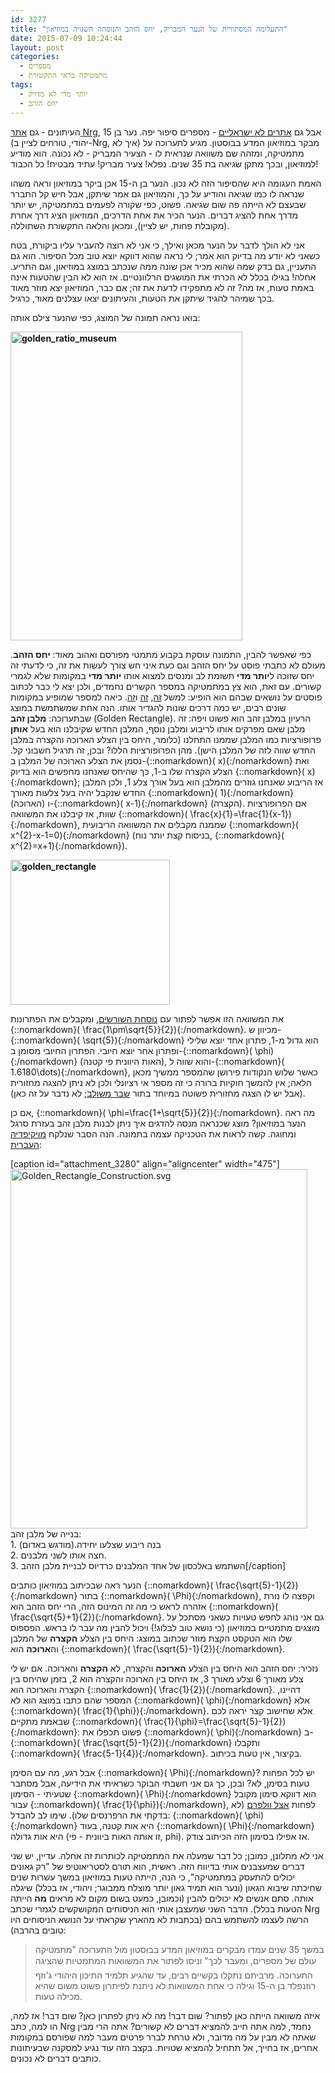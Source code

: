 ```yaml
---
id: 3277
title: "התעלומה המסתורית של הנער המבריק, יחס הזהב והנוסחה השגויה במוזיאון"
date: 2015-07-09 10:24:44
layout: post
categories: 
  - מספרים
  - מתמטיקה בראי התקשורת
tags: 
  - יותר מדי לא מדויק
  - יחס הזהב
---
```

העיתונים - גם <a href="http://www.nrg.co.il/online/1/ART2/707/730.html?hp=1&amp;cat=666&amp;loc=57">אתר Nrg</a>, אבל גם <a href="http://www.boston.com/news/local/massachusetts/2015/07/06/year-old-catches-math-error-the-museum-science/awhREamdn1KRg7nz2gGyPO/story.html?p1=feature_pri_hp">אתרים לא ישראליים</a> - מספרים סיפור יפה. נער בן 15 (יהודי, טורחים לציין ב-Nrg, איך לא) מבקר במוזיאון המדע בבוסטון. מגיע לתערוכה על מתמטיקה, ומזהה שם משוואה שנראית לו - הצעיר המבריק - לא נכונה. הוא מודיע למוזיאון, ובכך מתקן שגיאה בת 35 שנים. נפלא! צעיר מבריק! עתיד מבטיח! כל הכבוד!

האמת העגומה היא שהסיפור הזה לא נכון. הנער בן ה-15 אכן ביקר במוזיאון וראה משהו שנראה לו כמו שגיאה והודיע על כך, והמוזיאון גם אמר שיתקן, אבל חיש קל התברר שבעצם לא הייתה פה שום שגיאה. פשוט, כפי שקורה לפעמים במתמטיקה, יש יותר מדרך אחת להציג דברים. הנער הכיר את אחת הדרכים, המוזיאון הציג דרך אחרת (מקובלת פחות, יש לציין), ומכאן והלאה התקשורת השתוללה.

אני לא הולך לדבר על הנער מכאן ואילך, כי אני לא רוצה להעביר עליו ביקורת, בטח כשאני לא יודע מה בדיוק הוא אמר; לי נראה שהוא דווקא יוצא טוב מכל הסיפור. הוא גם התעניין, גם בדק שמה שהוא מכיר אכן שונה ממה שנכתב במוצג במוזיאון, וגם התריע. אחלה! בגילו בכלל לא הכרתי את המושגים הרלוונטיים. אז הוא לא הבין שהטעות אינה באמת טעות, אז מה? זה לא מתפקידו לדעת את זה; אם כבר, המוזיאון יצא מוזר מאוד בכך שמיהר להגיד שיתקן את הטעות, והעיתונים יצאו עצלנים מאוד, כרגיל.

בואו נראה תמונה של המוצג, כפי שהנער צילם אותה:

<strong><a href="http://www.gadial.net/wp-content/uploads/2015/07/golden_ratio_museum.jpg"><img class="aligncenter size-full wp-image-3278" alt="golden_ratio_museum" src="http://www.gadial.net/wp-content/uploads/2015/07/golden_ratio_museum.jpg" width="371" height="494" /></a></strong>

כפי שאפשר להבין, התמונה עוסקת בקבוע מתמטי מפורסם ואהוב מאוד: <strong>יחס הזהב</strong>. מעולם לא כתבתי פוסט על יחס הזהב וגם כעת איני חש צורך לעשות את זה, כי לדעתי זה יחס שזוכה ל<strong>יותר מדי</strong> תשומת לב ומנסים למצוא אותו <strong>יותר מדי</strong> במקומות שלא לגמרי קשורים. עם זאת, הוא צץ במתמטיקה במספר הקשרים נחמדים, ולכן יצא לי כבר לכתוב פוסטים על נושאים שבהם הוא הופיע: למשל <a href="http://www.gadial.net/2013/03/30/pentagram_and_pythagoras/">זה</a>, <a href="http://www.gadial.net/2011/11/27/beatty_sequences/">זה</a> ו<a href="http://www.gadial.net/2011/08/31/conway_soldier_problem/">זה</a>. כיאה למספר שמופיע במקומות שונים רבים, יש כמה דרכים שונות להגדיר אותו. הנה אחת שמשתמשת במוצג שבתערוכה: <strong>מלבן זהב</strong> (Golden Rectangle). הרעיון במלבן זהב הוא פשוט ויפה: זה מלבן שאם מפרקים אותו לריבוע ומלבן נוסף, המלבן החדש שקיבלנו הוא בעל <strong>אותן</strong> פרופורציות כמו המלבן שממנו התחלנו (כלומר, היחס בין הצלע הארוכה והקצרה במלבן החדש שווה לזה של המלבן הישן). מהן הפרופורציות הללו? ובכן, זה תרגיל חשבוני קל. נסמן את הצלע הארוכה של המלבן ב-{::nomarkdown}\( x\){:/nomarkdown} ואת הצלע הקצרה שלו ב-1, כך שהיחס שאנחנו מחפשים הוא בדיוק {::nomarkdown}\( x\){:/nomarkdown}; אז הריבוע שאנחנו גוזרים מהמלבן הוא בעל אורך צלע 1, ולכן המלבן החדש שנקבל יהיה בעל צלעות מאורך {::nomarkdown}\( 1\){:/nomarkdown} (הארוכה) ו-{::nomarkdown}\( x-1\){:/nomarkdown} (הקצרה). אם הפרופורציות שוות, אז קיבלנו את המשוואה {::nomarkdown}\( \frac{x}{1}=\frac{1}{x-1}\){:/nomarkdown}, שממנה מקבלים את המשוואה הריבועית {::nomarkdown}\( x^{2}-x-1=0\){:/nomarkdown} (בניסוח קצת יותר נוח, {::nomarkdown}\( x^{2}=x+1\){:/nomarkdown}).

<strong><a href="http://www.gadial.net/wp-content/uploads/2015/07/golden_rectangle.png"><img class="aligncenter size-full wp-image-3279" alt="golden_rectangle" src="http://www.gadial.net/wp-content/uploads/2015/07/golden_rectangle.png" width="255" height="232" /></a></strong>

את המשוואה הזו אפשר לפתור עם <a href="http://www.gadial.net/2008/01/26/solving_quadratic_equations/">נוסחת השורשים</a>, ומקבלים את הפתרונות {::nomarkdown}\( \frac{1\pm\sqrt{5}}{2}\){:/nomarkdown}. מכיוון ש-{::nomarkdown}\( \sqrt{5}\){:/nomarkdown} הוא גדול מ-1, פתרון אחד יוצא שלילי ופתרון אחר יוצא חיובי. הפתרון החיובי מסומן ב-{::nomarkdown}\( \phi\){:/nomarkdown} (האות היוונית פי קטנה), והוא שווה ל-{::nomarkdown}\( 1.6180\dots\){:/nomarkdown}, כאשר שלוש הנקודות פירושן שהמספר ממשיך מכאן הלאה; אין להמשך חוקיות ברורה כי זה מספר אי רציונלי ולכן לא ניתן להצגה מחזורית (אבל יש לו הצגה מחזורית פשוטה במיוחד בתור <a href="http://www.gadial.net/2010/05/29/continued_fractions_1/">שבר משולב</a>; לא נדבר על זה כאן).

אם כן, {::nomarkdown}\( \phi=\frac{1+\sqrt{5}}{2}\){:/nomarkdown}. מה ראה הנער במוזיאון? מוצג שכנראה מנסה להדגים איך ניתן לבנות מלבן זהב בעזרת סרגל ומחוגה. קשה לראות את הטכניקה עצמה בתמונה. הנה הסבר שנלקח <a href="https://he.wikipedia.org/wiki/%D7%99%D7%97%D7%A1_%D7%94%D7%96%D7%94%D7%91">מויקיפדיה העברית</a>:

[caption id="attachment_3280" align="aligncenter" width="475"]<a href="http://www.gadial.net/wp-content/uploads/2015/07/Golden_Rectangle_Construction.svg_.png"><img class="size-full wp-image-3280 " alt="Golden_Rectangle_Construction.svg" src="http://www.gadial.net/wp-content/uploads/2015/07/Golden_Rectangle_Construction.svg_.png" width="475" height="575" /></a> בנייה של מלבן זהב:<br />1. בנה ריבוע שצלעו יחידה.(מודגש באדום) <br />2. חצה אותו לשני מלבנים.<br />3. השתמש באלכסון של אחד המלבנים כרדיוס לבניית מלבן הזהב[/caption]

הנער ראה שבכיתוב במוזיאון כותבים {::nomarkdown}\( \frac{\sqrt{5}-1}{2}\){:/nomarkdown} בתור {::nomarkdown}\( \Phi\){:/nomarkdown}, וקפצה לו נורת אזהרה לראש כי מה זה המינוס הזה, הרי יחס הזהב הוא {::nomarkdown}\( \frac{\sqrt{5}+1}{2}\){:/nomarkdown}. גם אני נוהג לחפש טעויות כשאני מסתכל על מוצגים מתמטיים במוזיאון (כי נושא טוב לבלוג!) ויכול להבין מה עבר לו בראש. הפספוס שלו הוא הטקסט הקצת מוזר שכתוב במוצג: היחס בין הצלע <strong>הקצרה</strong> של המלבן וה<strong>ארוכה</strong> הוא {::nomarkdown}\( \frac{\sqrt{5}-1}{2}\){:/nomarkdown}.

נזכיר: יחס הזהב הוא היחס בין הצלע <strong>הארוכה</strong> והקצרה, לא <strong>הקצרה</strong> והארוכה. אם יש לי צלע מאורך 6 וצלע מאורך 3, אז היחס בין הארוכה והקצרה הוא 2, בזמן שהיחס בין הקצרה והארוכה הוא {::nomarkdown}\( \frac{1}{2}\){:/nomarkdown}. דהיינו, המספר שהם כתבו במוצג הוא לא {::nomarkdown}\( \phi\){:/nomarkdown} אלא {::nomarkdown}\( \frac{1}{\phi}\){:/nomarkdown}. אלא שחישוב קצר יראה לכם שבאמת מתקיים {::nomarkdown}\( \frac{1}{\phi}=\frac{\sqrt{5}-1}{2}\){:/nomarkdown}: פשוט תכפלו את {::nomarkdown}\( \phi\){:/nomarkdown} ב-{::nomarkdown}\( \frac{\sqrt{5}-1}{2}\){:/nomarkdown} ותקבלו {::nomarkdown}\( \frac{5-1}{4}\){:/nomarkdown}. בקיצור, אין טעות בכיתוב.

אבל רגע, מה עם הסימן {::nomarkdown}\( \Phi\){:/nomarkdown}? יש לכל הפחות טעות בסימן, לא? ובכן, כך גם אני חשבתי הבוקר כשראיתי את הידיעה, אבל מסתבר שטעיתי - הסימון {::nomarkdown}\( \Phi\){:/nomarkdown} הוא דווקא סימון מקובל עבור {::nomarkdown}\( \frac{1}{\phi}\){:/nomarkdown}, לפחות <a href="http://mathworld.wolfram.com/GoldenRatioConjugate.html">אצל וולפרם</a> (לא בדקתי את הרפרנסים שלו). שימו לב להבדל: {::nomarkdown}\( \phi\){:/nomarkdown} היא אות קטנה, בעוד {::nomarkdown}\( \Phi\){:/nomarkdown} היא אות גדולה (זו אותה האות ביוונית - פי, phi). אז אפילו בסימון הזה הכיתוב צודק.

אני לא מתלונן, כמובן; כל דבר שמעלה את המתמטיקה לכותרות זה אחלה. עדיין, יש שני דברים שמעצבנים אותי בדיווח הזה. ראשית, הוא תורם לסטריאוטיפ של "רק גאונים יכולים להתעסק במתמטיקה", כי הנה, הייתה טעות במוזיאון במשך עשרות שנים שחיכתה שיבוא הגאון (ונער הוא תמיד גאון יותר מוצלח ממבוגר; ויהודי, אז בכלל) שיגלה אותה. סתם אנשים לא יכולים להבין (וכמובן, כמעט בשום מקום לא מראים <strong>מה</strong> הייתה הטעות בכלל). הדבר השני שמעצבן אותי הוא הניסוחים המקושקשים לגמרי שכתב Nrg הרשה לעצמו להשתמש בהם (בכתבות לא מהארץ שקראתי על הנושא הניסוחים היו טובים בהרבה):
<blockquote>במשך 35 שנים עמדו מבקרים במוזיאון המדע בבוסטון מול התערוכה "מתמטיקה  עולם של מספרים, ומעבר לכך" וניסו לפתור את המשוואות המתמטיות שהציגה התערוכה. מרביתם נתקלו בקשיים רבים, עד שהגיע תלמיד התיכון היהודי ג'וזף רוזנפלד בן ה-15 וגילה כי אחת המשוואות לא ניתנת לפיתרון פשוט משום שהיא מכילה טעות.</blockquote>
איזה משוואה הייתה כאן לפתור? שום דבר! מה לא ניתן לפתרון כאן? שום דבר! אז למה, הו למה, כתב Nrg נחמד, למה אתה חייב להמציא דברים לא קשורים? אתה הרי מבין שאתה לא מבין על מה מדובר, ולא טרחת לברר פרטים מעבר למה שפורסם במקומות אחרים, אז בחייך, אל תתחיל להמציא שטויות. בקצב הזה עוד נגיע למסקנה שבעיתונות כותבים דברים לא נכונים.
